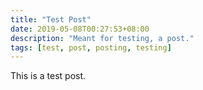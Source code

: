 ```yaml
---
title: "Test Post"
date: 2019-05-08T00:27:53+08:00
description: "Meant for testing, a post."
tags: [test, post, posting, testing]
---
```


This is a test post.
